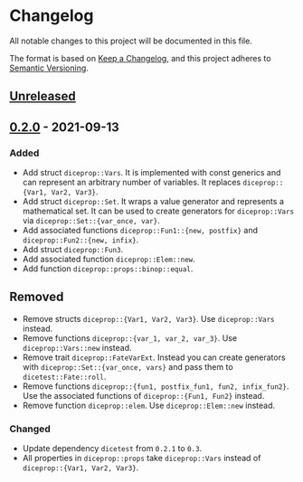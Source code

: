 # Changelog
All notable changes to this project will be documented in this file.

The format is based on [Keep a Changelog](https://keepachangelog.com/en/1.0.0/),
and this project adheres to [Semantic Versioning](https://semver.org/spec/v2.0.0.html).

## [Unreleased]

## [0.2.0] - 2021-09-13

### Added
- Add struct `diceprop::Vars`. It is implemented with const generics and can represent an arbitrary number of variables. It replaces `diceprop::{Var1, Var2, Var3}`.
- Add struct `diceprop::Set`. It wraps a value generator and represents a mathematical set. It can be used to create generators for `diceprop::Vars` via `diceprop::Set::{var_once, var}`.
- Add associated functions `diceprop::Fun1::{new, postfix}` and `diceprop::Fun2::{new, infix}`.
- Add struct `diceprop::Fun3`.
- Add associated function `diceprop::Elem::new`.
- Add function `diceprop::props::binop::equal`.

## Removed 
- Remove structs `diceprop::{Var1, Var2, Var3}`. Use `diceprop::Vars` instead.
- Remove functions `diceprop::{var_1, var_2, var_3}`. Use `diceprop::Vars::new` instead.
- Remove trait `diceprop::FateVarExt`. Instead you can create generators with `diceprop::Set::{var_once, vars}` and pass them to `dicetest::Fate::roll`.
- Remove functions `diceprop::{fun1, postfix_fun1, fun2, infix_fun2}`. Use the associated functions of `diceprop::{Fun1, Fun2}` instead.
- Remove function `diceprop::elem`. Use `diceprop::Elem::new` instead.

### Changed
- Update dependency `dicetest` from `0.2.1` to `0.3`.
- All properties in `diceprop::props` take `diceprop::Vars` instead of `diceprop::{Var1, Var2, Var3}`.

[Unreleased]: https://github.com/jakoschiko/diceprop/compare/v0.2.0...HEAD
[0.2.0]: https://github.com/jakoschiko/diceprop/compare/v0.1.0...v0.2.0
